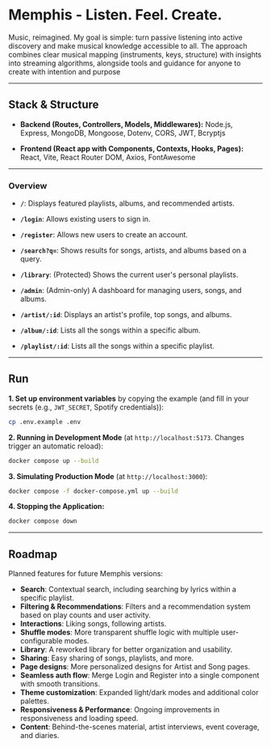 # Memphis - Listen. Feel. Create.

Music, reimagined. My goal is simple: turn passive listening into active discovery and make musical knowledge accessible to all. The approach combines clear musical mapping (instruments, keys, structure) with insights into streaming algorithms, alongside tools and guidance for anyone to create with intention and purpose

---

## Stack & Structure

* **Backend (Routes, Controllers, Models, Middlewares):** Node.js, Express, MongoDB, Mongoose, Dotenv, CORS, JWT, Bcryptjs

* **Frontend (React app with Components, Contexts, Hooks, Pages):** React, Vite, React Router DOM, Axios, FontAwesome

---

### Overview

* **`/`**: Displays featured playlists, albums, and recommended artists.
* **`/login`**: Allows existing users to sign in.
* **`/register`**: Allows new users to create an account.
* **`/search?q=`**: Shows results for songs, artists, and albums based on a query.
* **`/library`**: (Protected) Shows the current user's personal playlists.
* **`/admin`**: (Admin-only) A dashboard for managing users, songs, and albums.

* **`/artist/:id`**: Displays an artist's profile, top songs, and albums.
* **`/album/:id`**: Lists all the songs within a specific album.
* **`/playlist/:id`**: Lists all the songs within a specific playlist.

---

## Run

**1.  Set up environment variables** by copying the example (and fill in your secrets (e.g., `JWT_SECRET`, Spotify credentials)):

```bash
cp .env.example .env
```

**2. Running in Development Mode** (at `http://localhost:5173`. Changes trigger an automatic reload):

```bash
docker compose up --build
```

**3. Simulating Production Mode** (at `http://localhost:3000`):

```bash
docker compose -f docker-compose.yml up --build
```

**4. Stopping the Application:**

```bash
docker compose down
```

---

## Roadmap

Planned features for future Memphis versions:

* **Search**: Contextual search, including searching by lyrics within a specific playlist.
* **Filtering & Recommendations**: Filters and a recommendation system based on play counts and user activity.
* **Interactions**: Liking songs, following artists.
* **Shuffle modes**: More transparent shuffle logic with multiple user-configurable modes.
* **Library**: A reworked library for better organization and usability.
* **Sharing**: Easy sharing of songs, playlists, and more.
* **Page designs**: More personalized designs for Artist and Song pages.
* **Seamless auth flow**: Merge Login and Register into a single component with smooth transitions.
* **Theme customization**: Expanded light/dark modes and additional color palettes.
* **Responsiveness & Performance**: Ongoing improvements in responsiveness and loading speed.
* **Content**: Behind-the-scenes material, artist interviews, event coverage, and diaries.